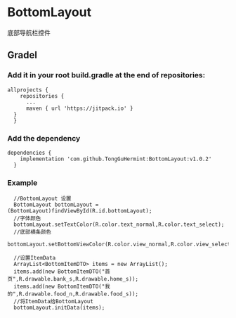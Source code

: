 # BottomLayout
底部导航栏控件
## Gradel
 ### Add it in your root build.gradle at the end of repositories:
  ```
  allprojects {
	  repositories {
        ...
        maven { url 'https://jitpack.io' }
    }
	}
   ```
  ### Add the dependency
  ```
  dependencies {
      implementation 'com.github.TongGuHermint:BottomLayout:v1.0.2'
	}
  ```
  ### Example
  ```
	//BottomLayout 设置
	BottomLayout bottomLayout = (BottomLayout)findViewById(R.id.bottomLayout);
	//字体颜色
	bottomLayout.setTextColor(R.color.text_normal,R.color.text_select);
	//底部横条颜色
	bottomLayout.setBottomViewColor(R.color.view_normal,R.color.view_select);

	//设置ItemData
	ArrayList<BottomItemDTO> items = new ArrayList();
	items.add(new BottomItemDTO("首页",R.drawable.bank_s,R.drawable.home_s));
	items.add(new BottomItemDTO("我的",R.drawable.food_n,R.drawable.food_s));
	//将ItemData给BottomLayout
	bottomLayout.initData(items);
  ```
